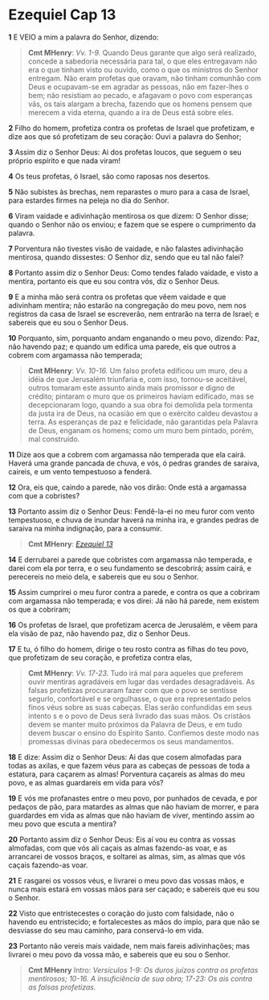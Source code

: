 # Ezequiel Cap 13

**1** 	E VEIO a mim a palavra do Senhor, dizendo:

> **Cmt MHenry**: *Vv. 1-9.* Quando Deus garante que algo será realizado, concede a sabedoria necessária para tal, o que eles entregavam não era o que tinham visto ou ouvido, como o que os ministros do Senhor entregam. Não eram profetas que oravam, não tinham comunhão com Deus e ocupavam-se em agradar as pessoas, não em fazer-lhes o bem; não resistiam ao pecado, e afagavam o povo com esperanças vãs, os tais alargam a brecha, fazendo que os homens pensem que merecem a vida eterna, quando a ira de Deus está sobre eles.

**2** 	Filho do homem, profetiza contra os profetas de Israel que profetizam, e dize aos que só profetizam de seu coração: Ouvi a palavra do Senhor;

**3** 	Assim diz o Senhor Deus: Ai dos profetas loucos, que seguem o seu próprio espírito e que nada viram!

**4** 	Os teus profetas, ó Israel, são como raposas nos desertos.

**5** 	Não subistes às brechas, nem reparastes o muro para a casa de Israel, para estardes firmes na peleja no dia do Senhor.

**6** 	Viram vaidade e adivinhação mentirosa os que dizem: O Senhor disse; quando o Senhor não os enviou; e fazem que se espere o cumprimento da palavra.

**7** 	Porventura não tivestes visão de vaidade, e não falastes adivinhação mentirosa, quando dissestes: O Senhor diz, sendo que eu tal não falei?

**8** 	Portanto assim diz o Senhor Deus: Como tendes falado vaidade, e visto a mentira, portanto eis que eu sou contra vós, diz o Senhor Deus.

**9** 	E a minha mão será contra os profetas que vêem vaidade e que adivinham mentira; não estarão na congregação do meu povo, nem nos registros da casa de Israel se escreverão, nem entrarão na terra de Israel; e sabereis que eu sou o Senhor Deus.

**10** 	Porquanto, sim, porquanto andam enganando o meu povo, dizendo: Paz, não havendo paz; e quando um edifica uma parede, eis que outros a cobrem com argamassa não temperada;

> **Cmt MHenry**: *Vv. 10-16.* Um falso profeta edificou um muro, deu a idéia de que Jerusalém triunfaria e, com isso, tornou-se aceitável, outros tomaram este assunto ainda mais promissor e digno de crédito; pintaram o muro que os primeiros haviam edificado, mas se decepcionaram logo, quando a sua obra foi demolida pela tormenta da justa ira de Deus, na ocasião em que o exército caldeu devastou a terra. As esperanças de paz e felicidade, não garantidas pela Palavra de Deus, enganam os homens; como um muro bem pintado, porém, mal construído.

**11** 	Dize aos que a cobrem com argamassa não temperada que ela cairá. Haverá uma grande pancada de chuva, e vós, ó pedras grandes de saraiva, caireis, e um vento tempestuoso a fenderá.

**12** 	Ora, eis que, caindo a parede, não vos dirão: Onde está a argamassa com que a cobristes?

**13** 	Portanto assim diz o Senhor Deus: Fendê-la-ei no meu furor com vento tempestuoso, e chuva de inundar haverá na minha ira, e grandes pedras de saraiva na minha indignação, para a consumir.

> **Cmt MHenry**: *[Ezequiel 13](../26A-Ez/13.md#0)*

**14** 	E derrubarei a parede que cobristes com argamassa não temperada, e darei com ela por terra, e o seu fundamento se descobrirá; assim cairá, e perecereis no meio dela, e sabereis que eu sou o Senhor.

**15** 	Assim cumprirei o meu furor contra a parede, e contra os que a cobriram com argamassa não temperada; e vos direi: Já não há parede, nem existem os que a cobriram;

**16** 	Os profetas de Israel, que profetizam acerca de Jerusalém, e vêem para ela visão de paz, não havendo paz, diz o Senhor Deus.

**17** 	E tu, ó filho do homem, dirige o teu rosto contra as filhas do teu povo, que profetizam de seu coração, e profetiza contra elas,

> **Cmt MHenry**: *Vv. 17-23.* Tudo irá mal para aqueles que preferem ouvir mentiras agradáveis em lugar das verdades desagradáveis. As falsas profetizas procuraram fazer com que o povo se sentisse segurlo, confortável e se orgulhasse, o que era representado pelos finos véus sobre as suas cabeças. Elas serão confundidas em seus intento s e o povo de Deus será livrado das suas mãos. Os cristãos devem se manter muito próximos da Palavra de Deus, e em tudo devem buscar o ensino do Espírito Santo. Confiemos deste modo nas promessas divinas para obedecermos os seus mandamentos.

**18** 	E dize: Assim diz o Senhor Deus: Ai das que cosem almofadas para todas as axilas, e que fazem véus para as cabeças de pessoas de toda a estatura, para caçarem as almas! Porventura caçareis as almas do meu povo, e as almas guardareis em vida para vós?

**19** 	E vós me profanastes entre o meu povo, por punhados de cevada, e por pedaços de pão, para matardes as almas que não haviam de morrer, e para guardardes em vida as almas que não haviam de viver, mentindo assim ao meu povo que escuta a mentira?

**20** 	Portanto assim diz o Senhor Deus: Eis aí vou eu contra as vossas almofadas, com que vós ali caçais as almas fazendo-as voar, e as arrancarei de vossos braços, e soltarei as almas, sim, as almas que vós caçais fazendo-as voar.

**21** 	E rasgarei os vossos véus, e livrarei o meu povo das vossas mãos, e nunca mais estará em vossas mãos para ser caçado; e sabereis que eu sou o Senhor.

**22** 	Visto que entristecestes o coração do justo com falsidade, não o havendo eu entristecido; e fortalecestes as mãos do ímpio, para que não se desviasse do seu mau caminho, para conservá-lo em vida.

**23** 	Portanto não vereis mais vaidade, nem mais fareis adivinhações; mas livrarei o meu povo da vossa mão, e sabereis que eu sou o Senhor.


> **Cmt MHenry** Intro: *Versículos 1-9: Os duros juízos contra os profetas mentirosos; 10-16. A insuficiência de sua obra; 17-23: Os ais contra as falsas profetizas.*